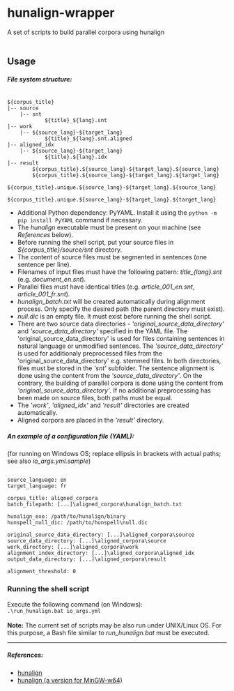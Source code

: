 # hunalign-wrapper
A set of scripts to build parallel corpora using hunalign<br><br>

## Usage
##### File system structure:
<pre><code>
${corpus_title}
|-- source
    |-- snt
            ${title}_${lang}.snt
|-- work
    |-- ${source_lang}-${target_lang}
            ${title}_${lang}.snt.aligned
|-- aligned_idx
    |-- ${source_lang}-${target_lang}
            ${title}.${lang}.idx
|-- result
        ${corpus_title}.${source_lang}-${target_lang}.${source_lang}
        ${corpus_title}.${source_lang}-${target_lang}.${target_lang}
        ${corpus_title}.unique.${source_lang}-${target_lang}.${source_lang}
        ${corpus_title}.unique.${source_lang}-${target_lang}.${target_lang}
</code></pre>

* Additional Python dependency: PyYAML. Install it using the `python -m pip install PyYAML` command if necessary.
* The _hunalign_ executable must be present on your machine (see _References_ below).
* Before running the shell script, put your source files in _${corpus\_title}/source/snt_ directory.
* The content of source files must be segmented in sentences (one sentence per line).
* Filenames of input files must have the following pattern: _${title}\_${lang}.snt_ (e.g. _document\_en.snt_).
* Parallel files must have identical titles (e.g. _article\_001\_en.snt_, _article\_001\_fr.snt_).
* _hunalign_batch.txt_ will be created automatically during alignment process. Only specify the desired path (the parent directory must exist).
* _null.dic_ is an empty file. It must exist before running the shell script.
* There are two source data directories - _'original_source_data_directory'_ and _'source_data_directory'_ specified in the YAML file.
The 'original_source_data_directory' is used for files containing sentences in natural language or unmodified sentences.
The _'source_data_directory'_ is used for additionaly preprocessed files from the 'original_source_data_directory' e.g. stemmed files.
In both directories, files must be stored in the _'snt'_ subfolder.
The sentence alignment is done using the content from the _'source_data_directory'_.
On the contrary, the building of parallel corpora is done using the content from _'original_source_data_directory'_.
If no additional preprocessing has been made on source files, both paths must be equal.
* The _'work'_, _'aligned_idx'_ and _'result'_ directories are created automatically.
* Aligned corpora are placed in the _'result'_ directory.<br>

##### An example of a configuration file (YAML):
(for running on Windows OS; replace ellipsis in brackets with actual paths; see also _io\_args.yml.sample_)
<pre><code>
source_language: en
target_language: fr

corpus_title: aligned_corpora
batch_filepath: [...]\aligned_corpora\hunalign_batch.txt

hunalign_exe: /path/to/hunalign/binary
hunspell_null_dic: /path/to/hunspell\null.dic

original_source_data_directory: [...]\aligned_corpora\source
source_data_directory: [...]\aligned_corpora\source
work_directory: [...]\aligned_corpora\work
alignment_index_directory: [...]\aligned_corpora\aligned_idx
output_data_directory: [...]\aligned_corpora\result

alignment_threshold: 0
</code></pre>


### Running the shell script

Execute the following command (on Windows):<br>
`.\run_hunalign.bat io_args.yml`
<br><br>
__Note:__ The current set of scripts may be also run under UNIX/Linux OS.
For this purpose, a Bash file similar to _run\_hunalign.bat_ must be executed.
<hr>

##### References:
* [hunalign](https://github.com/danielvarga/hunalign)
* [hunalign (a version for MinGW-w64)](https://github.com/janissl/hunalign)
